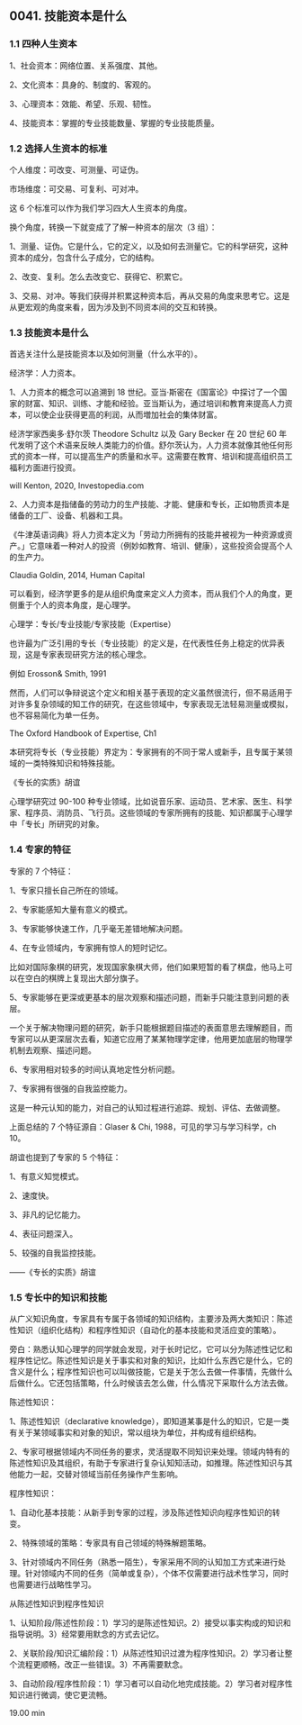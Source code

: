 ## 0041. 技能资本是什么

### 1.1 四种人生资本

1、社会资本：网络位置、关系强度、其他。

2、文化资本：具身的、制度的、客观的。

3、心理资本：效能、希望、乐观、韧性。

4、技能资本：掌握的专业技能数量、掌握的专业技能质量。

### 1.2 选择人生资本的标准

个人维度：可改变、可测量、可证伪。

市场维度：可交易、可复利、可对冲。

这 6 个标准可以作为我们学习四大人生资本的角度。

换个角度，转换一下就变成了了解一种资本的层次（3 组）：

1、测量、证伪。它是什么，它的定义，以及如何去测量它。它的科学研究，这种资本的成分，包含什么子成分，它的结构。

2、改变、复利。怎么去改变它、获得它、积累它。

3、交易、对冲。等我们获得并积累这种资本后，再从交易的角度来思考它。这是从更宏观的角度来看，因为涉及到不同资本间的交互和转换。

### 1.3 技能资本是什么

首选关注什么是技能资本以及如何测量（什么水平的）。

经济学：人力资本。

1、人力资本的概念可以追溯到 18 世纪。亚当·斯密在《国富论》中探讨了一个国家的财富、知识、训练、才能和经验。亚当斯认为，通过培训和教育来提高人力资本，可以使企业获得更高的利润，从而増加社会的集体财富。

经济学家西奥多·舒尔茨 Theodore Schultz 以及 Gary Becker 在 20 世纪 60 年代发明了这个术语来反映人类能力的价值。舒尔茨认为，人力资本就像其他任何形式的资本一样，可以提高生产的质量和水平。这需要在教育、培训和提高组织员工福利方面进行投资。

will Kenton, 2020, Investopedia.com

2、人力资本是指储备的劳动力的生产技能、才能、健康和专长，正如物质资本是储备的工厂、设备、机器和工具。

《牛津英语词典》将人力资本定义为「劳动力所拥有的技能井被视为一种资源或资产。」它意味着一种对人的投资（例妙如教育、培训、健康），这些投资会提高个人的生产力。

Claudia Goldin, 2014, Human Capital

可以看到，经济学更多的是从组织角度来定义人力资本，而从我们个人的角度，更侧重于个人的资本角度，是心理学。

心理学：专长/专业技能/专家技能（Expertise）

也许最为广泛引用的专长（专业技能）的定义是，在代表性任务上稳定的优异表现，这是专家表现研究方法的核心理念。

例如 Erosson& Smith, 1991

然而，人们可以争辩说这个定义和相关基于表现的定义虽然很流行，但不易适用于对许多复杂领域的知工作的研究，在这些领域中，专家表现无法轻易测量或模拟，也不容易简化为单一任务。

The Oxford Handbook of Expertise, Ch1

本研究将专长（专业技能）界定为：专家拥有的不同于常人或新手，且专属于某领域的一类特殊知识和特殊技能。

《专长的实质》胡谊

心理学研究过 90-100 种专业领域，比如说音乐家、运动员、艺术家、医生、科学家、程序员、消防员、飞行员。这些领域的专家所拥有的技能、知识都属于心理学中「专长」所研究的对象。

### 1.4 专家的特征

专家的 7 个特征：

1、专家只擅长自己所在的领域。

2、专家能感知大量有意义的模式。

3、专家能够快速工作，几乎毫无差错地解决问题。

4、在专业领域内，专家拥有惊人的短时记忆。

比如对国际象棋的研究，发现国家象棋大师，他们如果短暂的看了棋盘，他马上可以在空白的棋牌上复现出大部分旗子。

5、专家能够在更深或更基本的层次观察和描述问题，而新手只能注意到问题的表层。

一个关于解决物理问题的研究，新手只能根据题目描述的表面意思去理解题目，而专家可以从更深层次去看，知道它应用了某某物理学定律，他用更加底层的物理学机制去观察、描述问题。

6、专家用相对较多的时间认真地定性分析问题。

7、专家拥有很强的自我监控能力。

这是一种元认知的能力，对自己的认知过程进行追踪、规划、评估、去做调整。

上面总结的 7 个特征源自：Glaser & Chi, 1988，可见的学习与学习科学，ch 10。

胡谊也提到了专家的 5 个特征：

1、有意义知觉模式。

2、速度快。

3、非凡的记忆能力。

4、表征问题深入。

5、较强的自我监控技能。

——《专长的实质》胡谊

### 1.5 专长中的知识和技能

从广义知识角度，专家具有专属于各领域的知识结构，主要涉及两大类知识：陈述性知识（组织化结构）和程序性知识（自动化的基本技能和灵活应变的策略）。

旁白：熟悉认知心理学的同学就会发现，对于长时记忆，它可以分为陈述性记忆和程序性记忆。陈述性知识是关于事实和对象的知识，比如什么东西它是什么，它的含义是什么；程序性知识也可以叫做技能，它是关于怎么去做一件事情，先做什么后做什么。它还包括策略，什么时候该去怎么做，什么情况下采取什么方法去做。

陈述性知识：

1、陈述性知识（declarative knowledge），即知道某事是什么的知识，它是一类有关于某领域事实和对象的知识，常以组块为单位，并构成有组织结构。

2、专家可根据领域内不同任务的要求，灵活提取不同知识来处理。领域内特有的陈述性知识及其组织，有助于专家进行复杂认知知活动，如推理。陈述性知识与其他能力一起，交替对领域当前任务操作产生影响。

程序性知识：

1、自动化基本技能：从新手到专家的过程，涉及陈述性知识向程序性知识的转变。

2、特殊领域的策略：专家具有自己领域的特殊解题策略。

3、针对领域内不同任务（熟悉一陌生），专家采用不同的认知加工方式来进行处理。针对领域内不同的任务（简单或复杂），个体不仅需要进行战术性学习，同时也需要进行战略性学习。

从陈述性知识到程序性知识

1、认知阶段/陈述性阶段：1）学习的是陈述性知识。2）接受以事实构成的知识和指导说明。3）经常要用默念的方式去记忆。

2、关联阶段/知识汇编阶段：1）从陈述性知识过渡为程序性知识。2）学习者让整个流程更顺畅，改正一些错误。3）不再需要默念。

3、自动阶段/程序性阶段：1）学习者可以自动化地完成技能。2）学习者对程序性知识进行微调，使它更流畅。


19.00 min
